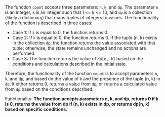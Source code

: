 The function `count` accepts three parameters: `n`, `k`, and `dp`. The parameter `n` is an integer, `k` is an integer such that 1 <= k <= 10, and `dp` is a collection (likely a dictionary) that maps tuples of integers to values. The functionality of the function is described in three cases:

- Case 1: If `k` is equal to 0, the function returns 0.
- Case 2: If `k` is equal to 0, the function returns 0. If the tuple (n, k) exists in the collection `dp`, the function returns the value associated with that tuple; otherwise, the state remains unchanged and no actions are performed.
- Case 3: The function returns the value of `dp[n, k]` based on the conditions and calculations described in the initial state.

Therefore, the functionality of the function `count` is to accept parameters `n`, `k`, and `dp`, and based on the value of `k` and the presence of the tuple (n, k) in `dp`, it either returns 0, returns a value from `dp`, or returns a calculated value from `dp` based on the conditions described.

Functionality: **The function accepts parameters n, k, and dp, returns 0 if k is 0, returns the value from dp if (n, k) exists in dp, or returns dp[n, k] based on specific conditions.**